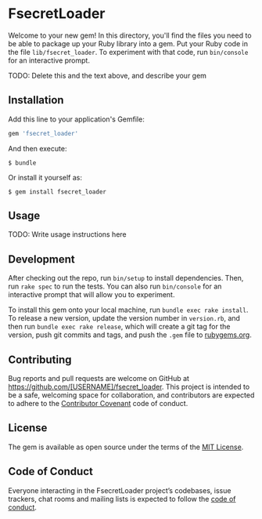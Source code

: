 # FsecretLoader

Welcome to your new gem! In this directory, you'll find the files you need to be able to package up your Ruby library into a gem. Put your Ruby code in the file `lib/fsecret_loader`. To experiment with that code, run `bin/console` for an interactive prompt.

TODO: Delete this and the text above, and describe your gem

## Installation

Add this line to your application's Gemfile:

```ruby
gem 'fsecret_loader'
```

And then execute:

    $ bundle

Or install it yourself as:

    $ gem install fsecret_loader

## Usage

TODO: Write usage instructions here

## Development

After checking out the repo, run `bin/setup` to install dependencies. Then, run `rake spec` to run the tests. You can also run `bin/console` for an interactive prompt that will allow you to experiment.

To install this gem onto your local machine, run `bundle exec rake install`. To release a new version, update the version number in `version.rb`, and then run `bundle exec rake release`, which will create a git tag for the version, push git commits and tags, and push the `.gem` file to [rubygems.org](https://rubygems.org).

## Contributing

Bug reports and pull requests are welcome on GitHub at https://github.com/[USERNAME]/fsecret_loader. This project is intended to be a safe, welcoming space for collaboration, and contributors are expected to adhere to the [Contributor Covenant](http://contributor-covenant.org) code of conduct.

## License

The gem is available as open source under the terms of the [MIT License](https://opensource.org/licenses/MIT).

## Code of Conduct

Everyone interacting in the FsecretLoader project’s codebases, issue trackers, chat rooms and mailing lists is expected to follow the [code of conduct](https://github.com/[USERNAME]/fsecret_loader/blob/master/CODE_OF_CONDUCT.md).
